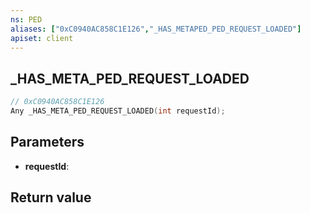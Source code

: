 ```yaml
---
ns: PED
aliases: ["0xC0940AC858C1E126","_HAS_METAPED_PED_REQUEST_LOADED"]
apiset: client
---
```

## _HAS_META_PED_REQUEST_LOADED

```c
// 0xC0940AC858C1E126
Any _HAS_META_PED_REQUEST_LOADED(int requestId);
```


## Parameters
* **requestId**:

## Return value

